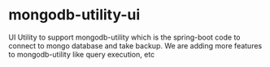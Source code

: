 # mongodb-utility-ui
UI Utility to support mongodb-utility which is the spring-boot code to connect to mongo database and take backup. We are adding more features to mongodb-utility like query execution, etc
